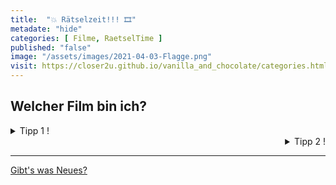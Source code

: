 ```yaml
--- 
title:  "💥 Rätselzeit!!! 🎞"
metadate: "hide"
categories: [ Filme, RaetselTime ]
published: "false"
image: "/assets/images/2021-04-03-Flagge.png"
visit: https://closer2u.github.io/vanilla_and_chocolate/categories.html#raetseltime
---
```


## Welcher Film bin ich?

<details align="left"><summary> Tipp 1 ! </summary>
 <p align="center"> Welches Gebäck duftet denn da so lecker? </p>
</details>


<details align="right"><summary> Tipp 2 ! </summary>
 <p align="center"> Die Flagge muss adjektiviert werden in englischer Sprache. </p>
</details>


***

[Gibt's was Neues?](https://github.com/Closer2U)